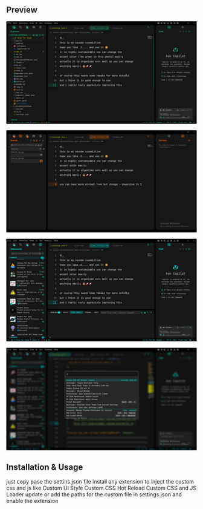 ## Preview
![screenshot1](<assets/Screenshot 2025-04-22 003537.png>)

![screenshot2](<assets/Screenshot 2025-04-22 004112.png>)

![screenshot3](<assets/Screenshot 2025-04-22 004256.png>)

![alt text](<assets/Screenshot 2025-04-22 011832.png>)

## Installation & Usage
just copy pase the settins.json file
install any extension to inject the custom css and js like
Custom UI Style
Custom CSS Hot Reload
Custom CSS and JS Loader
update or add the paths for the custom file in settings.json and enable the extension